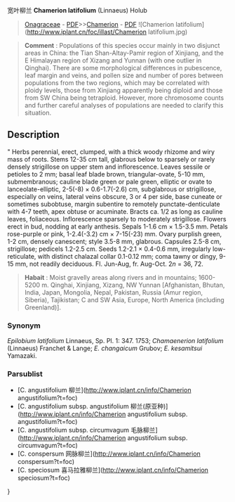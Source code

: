 宽叶柳兰 **Chamerion latifolium** (Linnaeus) Holub

> [Onagraceae](http://www.iplant.cn/info/Onagraceae?t=foc) - [PDF](http://www.iplant.cn/foc/pdf/Onagraceae.pdf)>>[Chamerion](http://www.iplant.cn/info/Chamerion?t=foc) - [PDF](http://www.iplant.cn/foc/pdf/Chamerion.pdf)
![Chamerion latifolium](http://www.iplant.cn/foc/illast/Chamerion latifolium.jpg)

> **Comment** : 
> Populations of this species occur mainly in two disjunct areas in China: the Tian Shan-Altay-Pamir region of Xinjiang, and the E Himalayan region of Xizang and Yunnan (with one outlier in Qinghai). There are some morphological differences in pubescence, leaf margin and veins, and pollen size and number of pores between populations from the two regions, which may be correlated with ploidy levels, those from Xinjiang apparently being diploid and those from SW China being tetraploid. However, more chromosome counts and further careful analyses of populations are needed to clarify this situation.

## Description
 "
Herbs perennial, erect, clumped, with a thick woody rhizome and wiry mass of roots. Stems 12-35 cm tall, glabrous below to sparsely or rarely densely strigillose on upper stem and inflorescence. Leaves sessile or petioles to 2 mm; basal leaf blade brown, triangular-ovate, 5-10 mm, submembranous; cauline blade green or pale green, elliptic or ovate to lanceolate-elliptic, 2-5(-8) × 0.6-1.7(-2.6) cm, subglabrous or strigillose, especially on veins, lateral veins obscure, 3 or 4 per side, base cuneate or sometimes subobtuse, margin subentire to remotely punctate-denticulate with 4-7 teeth, apex obtuse or acuminate. Bracts ca. 1/2 as long as cauline leaves, foliaceous. Inflorescence sparsely to moderately strigillose. Flowers erect in bud, nodding at early anthesis. Sepals 1-1.6 cm × 1.5-3.5 mm. Petals rose-purple or pink, 1-2.4(-3.2) cm × 7-15(-23) mm. Ovary purplish green, 1-2 cm, densely canescent; style 3.5-8 mm, glabrous. Capsules 2.5-8 cm, strigillose; pedicels 1.2-2.5 cm. Seeds 1.2-2.1 × 0.4-0.6 mm, irregularly low-reticulate, with distinct chalazal collar 0.1-0.12 mm; coma tawny or dingy, 9-15 mm, not readily deciduous. Fl. Jun-Aug, fr. Aug-Oct. 2*n* = 36, 72.

> **Habait** : 
> Moist gravelly areas along rivers and in mountains; 1600-5200 m. Qinghai, Xinjiang, Xizang, NW Yunnan [Afghanistan, Bhutan, India, Japan, Mongolia, Nepal, Pakistan, Russia (Amur region, Siberia), Tajikistan; C and SW Asia, Europe, North America (including Greenland)].

### Synonym
*Epilobium latifolium* Linnaeus, Sp. Pl. 1: 347. 1753; *Chamaenerion latifolium* (Linnaeus) Franchet & Lange; *E. changaicum* Grubov; *E. kesamitsui* Yamazaki.

### Parsublist

* [C.  angustifolium  柳兰](http://www.iplant.cn/info/Chamerion angustifolium?t=foc)
* [C.  angustifolium subsp. angustifolium  柳兰(原亚种)](http://www.iplant.cn/info/Chamerion angustifolium subsp. angustifolium?t=foc)
* [C.  angustifolium subsp. circumvagum  毛脉柳兰](http://www.iplant.cn/info/Chamerion angustifolium subsp. circumvagum?t=foc)
* [C.  conspersum  网脉柳兰](http://www.iplant.cn/info/Chamerion conspersum?t=foc)
* [C.  speciosum  喜马拉雅柳兰](http://www.iplant.cn/info/Chamerion speciosum?t=foc)

}